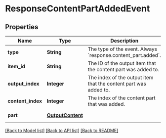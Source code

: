 # ResponseContentPartAddedEvent
## Properties

| Name | Type | Description | Notes |
|------------ | ------------- | ------------- | -------------|
| **type** | **String** | The type of the event. Always &#x60;response.content_part.added&#x60;.  | [default to null] |
| **item\_id** | **String** | The ID of the output item that the content part was added to.  | [default to null] |
| **output\_index** | **Integer** | The index of the output item that the content part was added to.  | [default to null] |
| **content\_index** | **Integer** | The index of the content part that was added.  | [default to null] |
| **part** | [**OutputContent**](OutputContent.md) |  | [default to null] |

[[Back to Model list]](../README.md#documentation-for-models) [[Back to API list]](../README.md#documentation-for-api-endpoints) [[Back to README]](../README.md)

